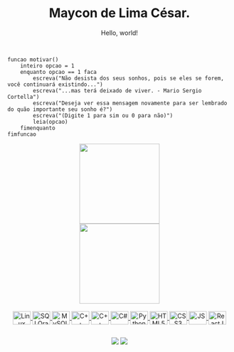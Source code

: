 <div align="center">
  <h1>Maycon de Lima César.</h1>
  <p>Hello, world!</p>
</div>
<br>

```
funcao motivar()
    inteiro opcao = 1
    enquanto opcao == 1 faca
        escreva("Não desista dos seus sonhos, pois se eles se forem, você continuará existindo...")
        escreva("...mas terá deixado de viver. - Mario Sergio Cortella")
        escreva("Deseja ver essa mensagem novamente para ser lembrado do quão importante seu sonho é?")
        escreva("(Digite 1 para sim ou 0 para não)")
        leia(opcao)
    fimenquanto
fimfuncao
````

<div align="center">
  <a href="https://github.com/maycovisk/">
  <img height="180em" src="https://github-readme-stats.vercel.app/api?username=maycovisk&show_icons=true&theme=dracula"/><br>
  <img height="180em" src="https://github-readme-stats.vercel.app/api/top-langs/?username=Maycovisk&layout=compact&langs_count=7&theme=dracula"/>
</div>

 <div align="center" style="display: inline_block"><br>
  <img align="center" alt="Linux" height="30" width="40" src="https://cdn.jsdelivr.net/gh/devicons/devicon/icons/linux/linux-original.svg">
  <img align="center" alt="SQLOracle" height="30" width="40" src="https://cdn.jsdelivr.net/gh/devicons/devicon/icons/oracle/oracle-original.svg">  
  <img align="center" alt="MySQL" height="30" width="40" src="https://cdn.jsdelivr.net/gh/devicons/devicon/icons/mysql/mysql-original-wordmark.svg">
  <img align="center" alt="C++" height="30" width="40" src="https://cdn.jsdelivr.net/gh/devicons/devicon/icons/c/c-original.svg">
  <img align="center" alt="C++" height="30" width="40" src="https://cdn.jsdelivr.net/gh/devicons/devicon/icons/cplusplus/cplusplus-original.svg">
  <img align="center" alt="C#" height="30" width="40" src="https://cdn.jsdelivr.net/gh/devicons/devicon/icons/csharp/csharp-original.svg">
  <img align="center" alt="Python" height="30" width="40" src="https://cdn.jsdelivr.net/gh/devicons/devicon/icons/python/python-original.svg">
  <img align="center" alt="HTML5" height="30" width="40" src="https://cdn.jsdelivr.net/gh/devicons/devicon/icons/html5/html5-original.svg">
  <img align="center" alt="CSS3" height="30" width="40" src="https://cdn.jsdelivr.net/gh/devicons/devicon/icons/css3/css3-original.svg">
  <img align="center" alt="JS" height="30" width="40" src="https://cdn.jsdelivr.net/gh/devicons/devicon/icons/javascript/javascript-original.svg">
  <img align="center" alt="ReactJS" height="30" width="40" src="https://cdn.jsdelivr.net/gh/devicons/devicon/icons/react/react-original.svg">
</div>
  
  ##
  
   
<div align="center"> 
  <nav>
    <a href="mailto:maycon.limac@gmail.com"><img src="https://img.shields.io/badge/-Gmail-%23333?style=for-the-badge&logo=gmail&logoColor=white" target="_blank"></a>
    <a href="https://www.linkedin.com/in/mayconlimac" target="_blank"><img src="https://img.shields.io/badge/-LinkedIn-%230077B5?style=for-the-badge&logo=linkedin&logoColor=white" target="_blank"></a> 
  </nav>
</div>
  
  
